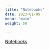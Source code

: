 ```yaml
---
title: "Notebooks"
date: 2023-01-09
menu: "main"
weight: 50

---
```




[Notebooks](https://marcelcastrobr.github.io/notebooks/)
